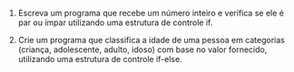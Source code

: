 1. Escreva um programa que recebe um número inteiro e verifica se ele é par ou ímpar
   utilizando uma estrutura de controle if.

2. Crie um programa que classifica a idade de uma pessoa em categorias (criança,
   adolescente, adulto, idoso) com base no valor fornecido, utilizando uma estrutura de
   controle if-else.

